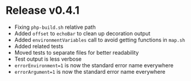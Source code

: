 # Release v0.4.1

- Fixing `php-build.sh` relative path
- Added `offset` to `echoBar` to clean up decoration output
- Added `environmentVariables` call to avoid getting functions in `map.sh`
- Added related tests
- Moved tests to separate files for better readability
- Test output is less verbose
- `errorEnvironment=1` is now the standard error name everywhere
- `errorArgument=1` is now the standard error name everywhere
